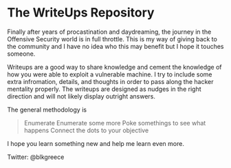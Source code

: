 # The WriteUps Repository

Finally after years of procastination and daydreaming, the journey in the Offensive Security world is in full throttle. This is my way of giving back to the community and I have no idea who this may benefit but I hope it touches someone. 

Writeups are a good way to share knowledge and cement the knowledge of how you were able to exploit a vulnerable machine. I try to include some extra infromation, details, and thoughts in order to pass along the hacker mentality properly. The writeups are designed as nudges in the right direction and will not likely display outright answers. 

The general methodology is
  > Enumerate
  > Enumerate some more
  > Poke somethings to see what happens
  > Connect the dots to your objective
  
I hope you learn something new and help me learn even more.

Twitter: @blkgreece
